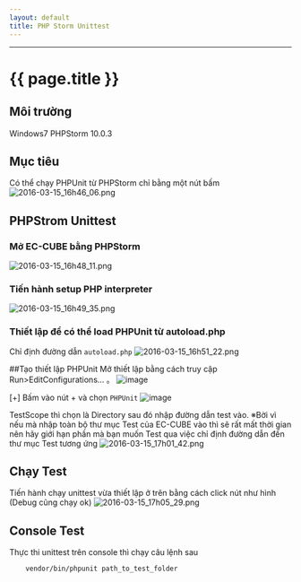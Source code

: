 ```yaml
---
layout: default
title: PHP Storm Unittest
---
```


---

# {{ page.title }}

## Môi trường
Windows7
PHPStorm 10.0.3

## Mục tiêu
Có thể chạy PHPUnit từ PHPStorm chỉ bằng một nút bấm
![2016-03-15_16h46_06.png](https://qiita-image-store.s3.amazonaws.com/0/113212/14f0c4ae-ce78-e264-0ed8-0f0ef055112d.png)

## PHPStrom Unittest
### Mở EC-CUBE bằng PHPStorm
![2016-03-15_16h48_11.png](https://qiita-image-store.s3.amazonaws.com/0/113212/cd7abc46-159d-1854-fbe7-6057fdebaa87.png)

### Tiến hành setup PHP interpreter
![2016-03-15_16h49_35.png](https://qiita-image-store.s3.amazonaws.com/0/113212/8df58ca4-54b2-13b4-77c4-bfd70a937f0e.png)

### Thiết lập để có thể load PHPUnit từ autoload.php
Chỉ định đường dẫn `autoload.php`
![2016-03-15_16h51_22.png](https://qiita-image-store.s3.amazonaws.com/0/113212/7a421c7c-bccd-530f-392b-822aec590e8c.png)

##Tạo thiết lập PHPUnit
Mở thiết lập bằng cách truy cập Run>EditConfigurations... 。
![image](https://qiita-image-store.s3.amazonaws.com/0/113212/7671c441-eea2-8dc2-9d7f-6d5def530321.png)

[+] Bấm vào nút + và chọn `PHPUnit`
![image](https://qiita-image-store.s3.amazonaws.com/0/113212/2a53424b-ebdd-426e-2c87-1c26263d6719.png)


TestScope thì chọn là Directory sau đó nhập đường dẫn test vào.
※Bời vì nếu mà nhập toàn bộ thư mục Test của EC-CUBE vào thì sẽ rất mất thời gian nên hãy giới hạn phần mà bạn muốn
Test qua việc chỉ định đường dẫn đến thư mục Test tương ứng
![2016-03-15_17h01_42.png](https://qiita-image-store.s3.amazonaws.com/0/113212/64d453de-a0b4-f994-3d40-9465b37e7af6.png)

## Chạy Test
Tiến hành chạy unittest vừa thiết lập ở trên bằng cách click nút như hình
(Debug cũng chạy ok)
![2016-03-15_17h05_29.png](https://qiita-image-store.s3.amazonaws.com/0/113212/1775764d-8667-8cae-5e0e-39d0889b77f3.png)

## Console Test
Thực thi unittest trên console thì chạy câu lệnh sau
```
    vendor/bin/phpunit path_to_test_folder
```
